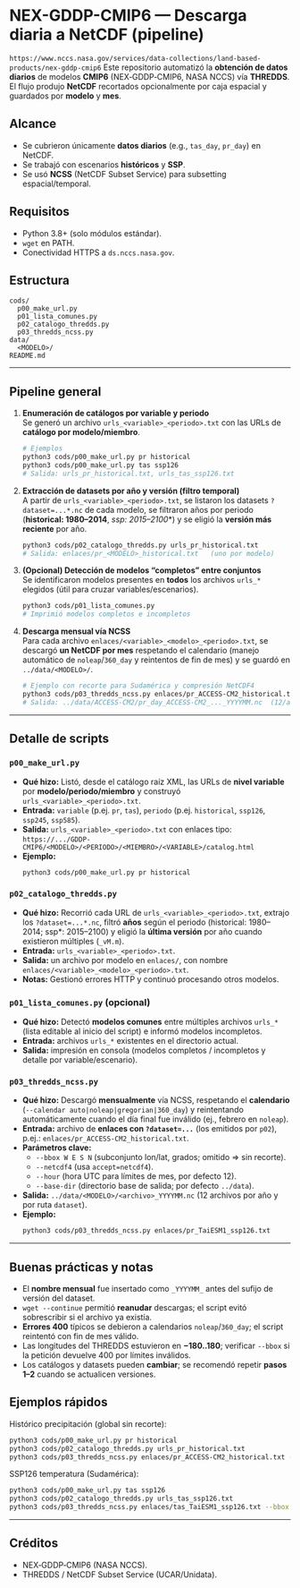 # NEX-GDDP-CMIP6 — Descarga diaria a NetCDF (pipeline)
`https://www.nccs.nasa.gov/services/data-collections/land-based-products/nex-gddp-cmip6`
Este repositorio automatizó la **obtención de datos diarios** de modelos **CMIP6** (NEX‑GDDP‑CMIP6, NASA NCCS) vía **THREDDS**. El flujo produjo **NetCDF** recortados opcionalmente por caja espacial y guardados por **modelo** y **mes**.

## Alcance
- Se cubrieron únicamente **datos diarios** (e.g., `tas_day`, `pr_day`) en NetCDF.
- Se trabajó con escenarios **históricos** y **SSP**.
- Se usó **NCSS** (NetCDF Subset Service) para subsetting espacial/temporal.

## Requisitos
- Python 3.8+ (solo módulos estándar).
- `wget` en PATH.
- Conectividad HTTPS a `ds.nccs.nasa.gov`.

## Estructura
```
cods/
  p00_make_url.py
  p01_lista_comunes.py
  p02_catalogo_thredds.py
  p03_thredds_ncss.py
data/
  <MODELO>/
README.md
```

---

## Pipeline general

1) **Enumeración de catálogos por variable y periodo**  
   Se generó un archivo `urls_<variable>_<periodo>.txt` con las URLs de **catálogo por modelo/miembro**.
   ```bash
   # Ejemplos
   python3 cods/p00_make_url.py pr historical
   python3 cods/p00_make_url.py tas ssp126
   # Salida: urls_pr_historical.txt, urls_tas_ssp126.txt
   ```

2) **Extracción de datasets por año y versión (filtro temporal)**  
   A partir de `urls_<variable>_<periodo>.txt`, se listaron los datasets `?dataset=...*.nc` de cada modelo,
   se filtraron años por periodo (**historical: 1980–2014**, **ssp*: 2015–2100**) y se eligió la **versión más reciente** por año.  
   ```bash
   python3 cods/p02_catalogo_thredds.py urls_pr_historical.txt
   # Salida: enlaces/pr_<MODELO>_historical.txt   (uno por modelo)
   ```

3) **(Opcional) Detección de modelos “completos” entre conjuntos**  
   Se identificaron modelos presentes en **todos** los archivos `urls_*` elegidos (útil para cruzar variables/escenarios).  
   ```bash
   python3 cods/p01_lista_comunes.py
   # Imprimió modelos completos e incompletos
   ```

4) **Descarga mensual vía NCSS**  
   Para cada archivo `enlaces/<variable>_<modelo>_<periodo>.txt`, se descargó **un NetCDF por mes** respetando el calendario
   (manejo automático de `noleap`/`360_day` y reintentos de fin de mes) y se guardó en `../data/<MODELO>/`.
   ```bash
   # Ejemplo con recorte para Sudamérica y compresión NetCDF4
   python3 cods/p03_thredds_ncss.py enlaces/pr_ACCESS-CM2_historical.txt      --bbox -90 -30 -60 15 --netcdf4
   # Salida: ../data/ACCESS-CM2/pr_day_ACCESS-CM2_..._YYYYMM.nc  (12/archivos por año)
   ```

---

## Detalle de scripts

### `p00_make_url.py`
- **Qué hizo:** Listó, desde el catálogo raíz XML, las URLs de **nivel variable** por **modelo/periodo/miembro** y construyó `urls_<variable>_<periodo>.txt`.  
- **Entrada:** `variable` (p.ej. `pr`, `tas`), `periodo` (p.ej. `historical`, `ssp126`, `ssp245`, `ssp585`).  
- **Salida:** `urls_<variable>_<periodo>.txt` con enlaces tipo:  
  `https://.../GDDP-CMIP6/<MODELO>/<PERIODO>/<MIEMBRO>/<VARIABLE>/catalog.html`
- **Ejemplo:**  
  ```bash
  python3 cods/p00_make_url.py pr historical
  ```

### `p02_catalogo_thredds.py`
- **Qué hizo:** Recorrió cada URL de `urls_<variable>_<periodo>.txt`, extrajo los `?dataset=...*.nc`, filtró **años** según el periodo
  (historical: 1980–2014; ssp*: 2015–2100) y eligió la **última versión** por año cuando existieron múltiples (`_vM.m`).  
- **Entrada:** `urls_<variable>_<periodo>.txt`.  
- **Salida:** un archivo por modelo en `enlaces/`, con nombre `enlaces/<variable>_<modelo>_<periodo>.txt`.  
- **Notas:** Gestionó errores HTTP y continuó procesando otros modelos.

### `p01_lista_comunes.py` (opcional)
- **Qué hizo:** Detectó **modelos comunes** entre múltiples archivos `urls_*` (lista editable al inicio del script) e informó modelos incompletos.  
- **Entrada:** archivos `urls_*` existentes en el directorio actual.  
- **Salida:** impresión en consola (modelos completos / incompletos y detalle por variable/escenario).

### `p03_thredds_ncss.py`
- **Qué hizo:** Descargó **mensualmente** vía NCSS, respetando el **calendario** (`--calendar auto|noleap|gregorian|360_day`) y reintentando automáticamente cuando el día final fue inválido (ej., febrero en `noleap`).  
- **Entrada:** archivo de **enlaces con `?dataset=...`** (los emitidos por `p02`), p.ej.: `enlaces/pr_ACCESS-CM2_historical.txt`.  
- **Parámetros clave:**
  - `--bbox W E S N` (subconjunto lon/lat, grados; omitido ⇒ sin recorte).
  - `--netcdf4` (usa `accept=netcdf4`).
  - `--hour` (hora UTC para límites de mes, por defecto 12).
  - `--base-dir` (directorio base de salida; por defecto `../data`).
- **Salida:** `../data/<MODELO>/<archivo>_YYYYMM.nc` (12 archivos por año y por ruta `dataset`).
- **Ejemplo:**
  ```bash
  python3 cods/p03_thredds_ncss.py enlaces/pr_TaiESM1_ssp126.txt     --bbox -83 -30 -58 14 --netcdf4
  ```

---

## Buenas prácticas y notas
- El **nombre mensual** fue insertado como `_YYYYMM_` antes del sufijo de versión del dataset.
- `wget --continue` permitió **reanudar** descargas; el script evitó sobrescribir si el archivo ya existía.
- **Errores 400** típicos se debieron a calendarios `noleap`/`360_day`; el script reintentó con fin de mes válido.
- Las longitudes del THREDDS estuvieron en **−180..180**; verificar `--bbox` si la petición devuelve 400 por límites inválidos.
- Los catálogos y datasets pueden **cambiar**; se recomendó repetir **pasos 1–2** cuando se actualicen versiones.

## Ejemplos rápidos

Histórico precipitación (global sin recorte):
```bash
python3 cods/p00_make_url.py pr historical
python3 cods/p02_catalogo_thredds.py urls_pr_historical.txt
python3 cods/p03_thredds_ncss.py enlaces/pr_ACCESS-CM2_historical.txt --netcdf4
```

SSP126 temperatura (Sudamérica):
```bash
python3 cods/p00_make_url.py tas ssp126
python3 cods/p02_catalogo_thredds.py urls_tas_ssp126.txt
python3 cods/p03_thredds_ncss.py enlaces/tas_TaiESM1_ssp126.txt --bbox -83 -30 -58 14 --netcdf4
```

---

## Créditos
- NEX‑GDDP‑CMIP6 (NASA NCCS).  
- THREDDS / NetCDF Subset Service (UCAR/Unidata).
